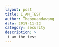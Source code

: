 ```yaml
---
layout: post
title: I_AM_TEST
author: Theoyuandawang
date: 2018-11-22
category: security
description: >
 i am the test
---
```


